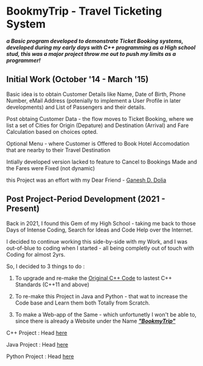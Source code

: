 # BookmyTrip - Travel Ticketing System

***a Basic program developed to demonstrate Ticket Booking systems, developed during my early days with C++ programming as a High school stud, this was a major project throw me out to push my limits as a programmer!***

## Initial Work (October '14 - March '15)

Basic idea is to obtain Customer Details like Name, Date of Birth, Phone Number, eMail Address (potenially to implement a User Profile in later developments) and List of Passengers and their details.

Post obtaing Customer Data - the flow moves to Ticket Booking, where we list a set of Cities for Origin (Depature) and Destination (Arrival) and Fare Calculation based on choices opted.

Optional Menu - where Customer is Offered to Book Hotel Accomodation that are nearby to their Travel Destination

Intially developed version lacked to feature to Cancel to Bookings Made and the Fares were Fixed (not dynamic)

this Project was an effort with my Dear Friend - [Ganesh D. Dolia](https://www.instagram.com/ganeshdolia/)

## Post Project-Period Development (2021 - Present)

Back in 2021, I found this Gem of my High School - taking me back to those Days of Intense Coding, Search for Ideas and Code Help over the Internet.

I decided to continue working this side-by-side with my Work, and I was out-of-blue to coding when I started - all being completly out of touch with Coding for almost 2yrs.

So, I decided to 3 things to do :

1. To upgrade and re-make the [Original C++ Code](https://github.com/abhinavbharadwajr/bookmytrip/tree/main/project.cppfol/oldmain.cpp) to lastest C++ Standards (C++11 and above)

2. To re-make this Project in Java and Python - that wat to increase the Code base and Learn them both Totally from Scratch.

3. To make a Web-app of the Same - which unfortunetly I won't be able to, since there is already a Website under the Name ***["BookmyTrip"](https://www.bookmytrip.co/)***

C++ Project     :   Head [here](https://github.com/abhinavbharadwajr/bookmytrip/tree/main/project.cppfol)

Java Project    :   Head [here](https://github.com/abhinavbharadwajr/bookmytrip/tree/main/project.javafol)

Python Project  :   Head [here](https://github.com/abhinavbharadwajr/bookmytrip/tree/main/project.pythfol)
